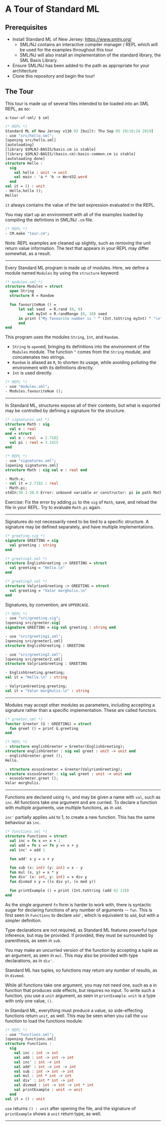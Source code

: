 # A Tour of Standard ML

## Prerequisites

- Install Standard ML of New Jersey: https://www.smlnj.org/
  - SML/NJ contains an interactive compiler manager / REPL which will be used for the examples throughout this tour
  - SML/NJ will also install an implementation of the standard library, the SML Basis Library.
- Ensure SML/NJ has been added to the path as appropriate for your architecture
- Clone this repository and begin the tour!
## The Tour
This tour is made up of several files intended to be loaded into an SML REPL, as so:

```
a-tour-of-sml/ $ sml
```
```sml
(* REPL *)
Standard ML of New Jersey v110.93 [built: Thu Sep 05 19:16:24 2019]
- use "src/hello.sml";
[opening src/hello.sml]
[autoloading]
[library $SMLNJ-BASIS/basis.cm is stable]
[library $SMLNJ-BASIS/(basis.cm):basis-common.cm is stable]
[autoloading done]
structure Hello :
  sig
    val hello : unit -> unit
    val main : 'a * 'b -> Word32.word
  end
val it = () : unit
- Hello.hello ();
Hello!
```
`it` always contains the value of the last expression evaluated in the REPL.

You may start up an environment with all of the examples loaded by compiling the defintions in SML/NJ `.cm` file.

```sml
(* REPL *)
- CM.make "tour.cm";
```

Note: REPL examples are cleaned up slightly, such as removing the unit return value information. The text that appears in your REPL may differ somewhat, as a result.

---

Every Standard ML program is made up of modules. Here, we define a module named `Modules` by using the `structure` keyword:
```sml
(* modules.sml *)
structure Modules = struct
  open String
  structure R = Random

  fun favouriteNum () =
      let val seed  = R.rand (0, 0)
          val myInt = R.randRange (0, 10) seed
      in print ("My favourite number is " ^ (Int.toString myInt) ^ "\n")
      end
end
```
This program uses the modules `String`, `Int`, and `Random`.

- `String` is `open`ed, bringing its definitions into the environment of the `Modules` module. The function `^` comes from the `String` module, and concatenates two strings.
- `Random` is aliased as `R`, to shorten its usage, while avoiding polluting the environment with its definitions directly.
- `Int` is used directly.
```sml
(* REPL *)
- use "modules.sml";
- Modules.favouriteNum ();
```
---

In Standard ML, structures expose all of their contents, but what is exported may be controlled by defining a signature for the structure.

```sml
(* signatures.sml *)
structure Math : sig
  val e : real
end = struct
  val e : real  = 2.7182
  val pi : real = 3.1415
end

(* REPL *)
- use "signatures.sml";
[opening signatures.sml]
structure Math : sig val e : real end

- Math.e;
- val it = 2.7182 : real
- Math.pi;
stdIn:38.1-38.8 Error: unbound variable or constructor: pi in path Math.pi
```

Exercise: Fix the error by adding `pi` to the `sig` of `Math`, save, and reload the file in your REPL. Try to evaluate `Math.pi` again.

---

Signatures do not necessarily need to be tied to a specific structure. A signature may be defined separately, and have multiple implementations.

```sml
(* greeting.sig *)
signature GREETING = sig
  val greeting : string
end

(* greeting1.sml *)
structure EnglishGreeting :> GREETING = struct
  val greeting = "Hello.\n"
end

(* greeting2.sml *)
structure ValyrianGreeting :> GREETING = struct
  val greeting = "Valar morghulis.\n"
end
```

Signatures, by convention, are `UPPERCASE`.

```sml
(* REPL *)
- use "src/greeting.sig";
[opening src/greeter.sig]
signature GREETING = sig val greeting : string end

- use "src/greeting1.sml";
[opening src/greeter1.sml]
structure EnglishGreeting : GREETING

- use "src/greeting2.sml";
[opening src/greeter2.sml]
structure ValyrianGreeting : GREETING

- EnglishGreeting.greeting;
val it = "Hello.\n" : string

- ValyrianGreeting.greeting;
val it = "Valar morghulis.\n" : string
```

---

Modules may accept other modules as parameters, including accepting a signature rather than a specific implementation. These are called functors.

```sml
(* greeter.sml *)
functor Greeter (G : GREETING) = struct
  fun greet () = print G.greeting
end

(* REPL *)
- structure englishGreeter = Greeter(EnglishGreeting);
structure englishGreeter : sig val greet : unit -> unit end
- englishGreeter.greet ();
Hello.

- structure essosGreeter = Greeter(ValyrianGreeting);
structure essosGreeter : sig val greet : unit -> unit end
- essosGreeter.greet ();
Valar morghulis.
```

---
Functions are declared using `fn`, and may be given a name with `val`, such as `inc`. All functions take one argument and are curried. To declare a function with multiple arguments, use multiple functions, as in `add`. 

`inc'` partially applies `add` to 1, to create a new function. This has the same behaviour as `inc`.
```sml
(* functions.sml *)
structure Functions = struct
  val inc = fn x => x + 1
  val add = fn x => fn y => x + y
  val inc' = add 1

  fun add' x y = x + y

  fun sub (x: int) (y: int) = x - y
  fun mul (x, y) = x * y
  fun div' (x: int, y: int) = x div y
  fun divmod x y = ((x div y), (x mod y))

  fun printExample () = print (Int.toString (add 42 13))
end
```
As the single argument `fn` form is harder to work with, there is syntactic sugar for declaring functions of any number of arguments -- `fun`. This is first seen in `Functions` to declare `add'`, which is equivalent to `add`, but with a simpler definition. 

Type declarations are not required, as Standard ML features powerful type inference, but may be provided. If provided, they must be surrounded by parenthesis, as seen in `sub`.

You may make an uncurried version of the function by accepting a tuple as an argument, as seen in `mul`. This may also be provided with type declarations, as in `div'`.

Standard ML has tuples, so functions may return any number of results, as in `divmod`.

While all functions take one argument, you may not need one, such as a in function that produces side effects, but requires no input. To write such a function, you use a `unit` argument, as seen in `printExample`. `unit` is a type with only one value, `()`. 

In Standard ML, everything must produce a value, so side-effecting functions return `unit`, as well. This may be seen when you call the `use` function to load the functions module:

```sml
(* REPL *)
- use "functions.sml";
[opening functions.sml]
structure Functions :
  sig
    val inc : int -> int
    val add : int -> int -> int
    val inc' : int -> int
    val add' : int -> int -> int
    val sub : int -> int -> int
    val mul : int * int -> int
    val div' : int * int -> int
    val divmod : int -> int -> int * int
    val printExample : unit -> unit
  end
val it = () : unit
```
`use` returns `() : unit` after opening the file, and the signature of `printExample` shows a `unit` return type, as well.

---
